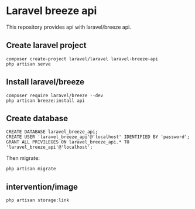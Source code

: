 # Laravel breeze api

This repository provides api with laravel/breeze api.

## Create laravel project

```
composer create-project laravel/laravel laravel-breeze-api
php artisan serve
```

## Install laravel/breeze

```
composer require laravel/breeze --dev
php artisan breeze:install api
```

## Create database

```
CREATE DATABASE laravel_breeze_api;
CREATE USER 'laravel_breeze_api'@'localhost' IDENTIFIED BY 'password';
GRANT ALL PRIVILEGES ON laravel_breeze_api.* TO 'laravel_breeze_api'@'localhost';
```

Then migrate:

```
php artisan migrate
```

## intervention/image

```
php artisan storage:link
```
